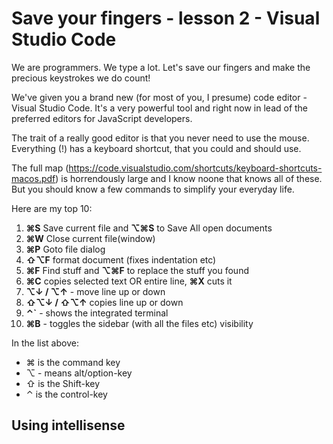 # Save your fingers - lesson 2 - Visual Studio Code

We are programmers. We type a lot. Let's save our fingers and make the precious keystrokes we do count!

We've given you a brand new (for most of you, I presume) code editor - Visual Studio Code. It's a very powerful tool and right now in lead of the preferred editors for JavaScript developers.

The trait of a really good editor is that you never need to use the mouse. Everything (!) has a keyboard shortcut, that you could and should use.

The full map (https://code.visualstudio.com/shortcuts/keyboard-shortcuts-macos.pdf) is horrendously large and I know noone that knows all of these. But you should know a few commands to simplify your everyday life.

Here are my top 10:

1. **⌘S** Save current file  and **⌥⌘S** to Save All open documents
1. **⌘W** Close current file(window)
1. **⌘P** Goto file dialog
1. **⇧⌥F** format document (fixes indentation etc)
1. **⌘F** Find stuff and **⌥⌘F** to replace the stuff you found
1. **⌘C** copies selected text OR entire line, **⌘X** cuts it
1. **⌥↓ / ⌥↑** - move line up or down
1. **⇧⌥↓ / ⇧⌥↑** copies line up or down
1. **⌃`** - shows the integrated terminal
1. **⌘B** - toggles the sidebar (with all the files etc) visibility

In the list above:

* ⌘ is the command key
* ⌥ - means alt/option-key
* ⇧ is the Shift-key
* ⌃ is the control-key

## Using intellisense
